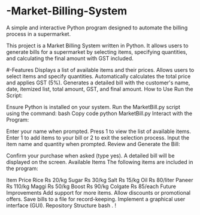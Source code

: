 # -Market-Billing-System
 A simple and interactive Python program designed to automate the billing process in a supermarket.

This project is a Market Billing System written in Python. It allows users to generate bills for a supermarket by selecting items, specifying quantities, and calculating the final amount with GST included.

#-Features
Displays a list of available items and their prices.
Allows users to select items and specify quantities.
Automatically calculates the total price and applies GST (5%).
Generates a detailed bill with the customer's name, date, itemized list, total amount, GST, and final amount.
How to Use
Run the Script:

Ensure Python is installed on your system.
Run the MarketBill.py script using the command:
bash
Copy code
python MarketBill.py
Interact with the Program:

Enter your name when prompted.
Press 1 to view the list of available items.
Enter 1 to add items to your bill or 2 to exit the selection process.
Input the item name and quantity when prompted.
Review and Generate the Bill:

Confirm your purchase when asked (type yes).
A detailed bill will be displayed on the screen.
Available Items
The following items are included in the program:

Item	Price
Rice	Rs 20/kg
Sugar	Rs 30/kg
Salt	Rs 15/kg
Oil	Rs 80/liter
Paneer	Rs 110/kg
Maggi	Rs 50/kg
Boost	Rs 90/kg
Colgate	Rs 85/each
Future Improvements
Add support for more items.
Allow discounts or promotional offers.
Save bills to a file for record-keeping.
Implement a graphical user interface (GUI).
Repository Structure
bash
.
!















